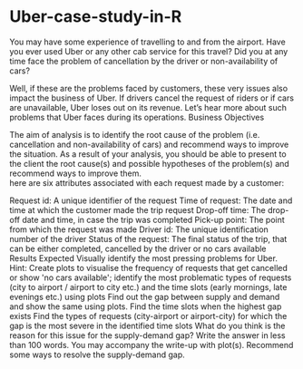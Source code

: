 # Uber-case-study-in-R
You may have some experience of travelling to and from the airport. Have you ever used Uber or any other cab service for this travel? Did you at any time face the problem of cancellation by the driver or non-availability of cars?

 

Well, if these are the problems faced by customers, these very issues also impact the business of Uber. If drivers cancel the request of riders or if cars are unavailable, Uber loses out on its revenue. Let’s hear more about such problems that Uber faces during its operations.
Business Objectives

The aim of analysis is to identify the root cause of the problem (i.e. cancellation and non-availability of cars) and recommend ways to improve the situation. As a result of your analysis, you should be able to present to the client the root cause(s) and possible hypotheses of the problem(s) and recommend ways to improve them.  
here are six attributes associated with each request made by a customer:

Request id: A unique identifier of the request
Time of request: The date and time at which the customer made the trip request
Drop-off time: The drop-off date and time, in case the trip was completed 
Pick-up point: The point from which the request was made
Driver id: The unique identification number of the driver
Status of the request: The final status of the trip, that can be either completed, cancelled by the driver or no cars available
Results Expected
Visually identify the most pressing problems for Uber. 
Hint: Create plots to visualise the frequency of requests that get cancelled or show 'no cars available'; identify the most problematic types of requests (city to airport / airport to city etc.) and the time slots (early mornings, late evenings etc.) using plots
Find out the gap between supply and demand and show the same using plots.
Find the time slots when the highest gap exists
Find the types of requests (city-airport or airport-city) for which the gap is the most severe in the identified time slots
What do you think is the reason for this issue for the supply-demand gap? Write the answer in less than 100 words. You may accompany the write-up with plot(s).
 Recommend some ways to resolve the supply-demand gap.
